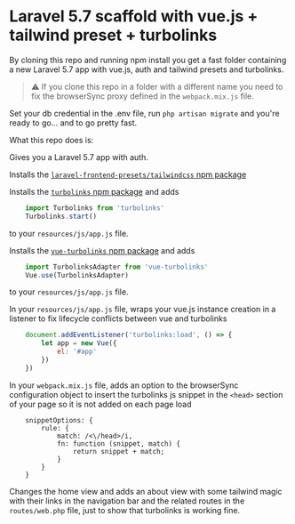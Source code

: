 # Laravel 5.7 scaffold with vue.js + tailwind preset + turbolinks

By cloning this repo and running npm install you get a fast folder containing a new Laravel 5.7 app with vue.js, auth and tailwind presets and turbolinks.

>:warning: If you clone this repo in a folder with a different name you need to fix the browserSync proxy defined in the `webpack.mix.js` file.

Set your db credential in the .env file, run `php artisan migrate` and you're ready to go... and to go pretty fast.

What this repo does is:

Gives you a Laravel 5.7 app with auth.

Installs the [`laravel-frontend-presets/tailwindcss` npm package](https://github.com/laravel-frontend-presets/tailwindcss)

Installs the [`turbolinks` npm package](https://www.npmjs.com/package/turbolinks) and adds

```js
	import Turbolinks from 'turbolinks'
	Turbolinks.start()
```

to your `resources/js/app.js` file.

Installs the [`vue-turbolinks` npm package](https://github.com/jeffreyguenther/vue-turbolinks) and adds

```js
	import TurbolinksAdapter from 'vue-turbolinks'
	Vue.use(TurbolinksAdapter)
```

to your `resources/js/app.js` file.


In your `resources/js/app.js` file, wraps your vue.js instance creation in a listener to fix lifecycle conflicts between vue and turbolinks 

```js
	document.addEventListener('turbolinks:load', () => {
	    let app = new Vue({
	        el: '#app'
	    })
	})
```

In your `webpack.mix.js` file, adds an option to the browserSync configuration object to insert the turbolinks js snippet in the `<head>` section of your page so it is not added on each page load

```
	snippetOptions: {
		rule: {
			match: /<\/head>/i,
			fn: function (snippet, match) {
				return snippet + match;
			}
		}
	}
``` 

Changes the home view and adds an about view with some tailwind magic with their links in the navigation bar and the related routes in the `routes/web.php` file, just to show that turbolinks is working fine.